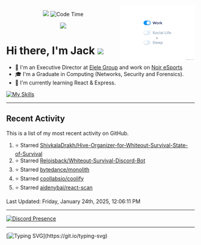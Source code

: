 
<img src="./assets/life_balance.gif" alt="side Image" align="right" width="200" height="auto" />
<p align='center'><img src="https://hits.seeyoufarm.com/api/count/incr/badge.svg?url=https%3A%2F%2Fgithub.com%2FJackelele&count_bg=%2379C83D&title_bg=%23555555&icon=wistia.svg&icon_color=%23E7E7E7&title=hits&edge_flat=false"/> <img href="https://" alt="Code Time" src="https://img.shields.io/endpoint?style=flat&url=https%3A%2F%2Fapi.codetime.dev%2Fshield%3Fid%3D19044%26project%3D%26in%3D0">
</p>

<div align="center">
  <img src="https://readme-typing-svg.herokuapp.com?center=true&lines=I+am+Jackelele;Welcome+to+my+profile!">
</div>



<h1>Hi there, I'm Jack <img src="https://emojis.slackmojis.com/emojis/images/1579216111/7550/pikachu_wave.gif?1579216111" width="30"/></h1>

- 📡 I'm an Executive Director at [Elele Group](https://elele.group) and work on [Noir eSports](https://noiresports.com)
- 🎓 I'm a Graduate in Computing (Networks, Security and Forensics).
- 🌱 I'm currently learning React & Express.


[![My Skills](https://skillicons.dev/icons?i=css,html,js,php,react)](https://elele.team)

<hr>

## Recent Activity

This is a list of my most recent activity on GitHub.

<!--RECENT_ACTIVITY:start-->
1. ⭐ Starred [ShivkalaDrakh/Hive-Organizer-for-Whiteout-Survival-State-of-Survival](https://github.com/ShivkalaDrakh/Hive-Organizer-for-Whiteout-Survival-State-of-Survival)<br>
2. ⭐ Starred [Reloisback/Whiteout-Survival-Discord-Bot](https://github.com/Reloisback/Whiteout-Survival-Discord-Bot)<br>
3. ⭐ Starred [bytedance/monolith](https://github.com/bytedance/monolith)<br>
4. ⭐ Starred [coollabsio/coolify](https://github.com/coollabsio/coolify)<br>
5. ⭐ Starred [aidenybai/react-scan](https://github.com/aidenybai/react-scan)<br>
<!--RECENT_ACTIVITY:end-->

<!--RECENT_ACTIVITY:last_update-->
Last Updated: Friday, January 24th, 2025, 12:06:11 PM
<!--RECENT_ACTIVITY:last_update_end-->

<hr>

[![Discord Presence](https://lanyard-profile-readme.vercel.app/api/377175513372033024)](https://discord.com/users/377175513372033024)

<hr>

[![Typing SVG](https://readme-typing-svg.demolab.com?font=Fira+Code&pause=1000&width=435&lines=Thank+you+for+visiting!)](https://git.io/typing-svg)

